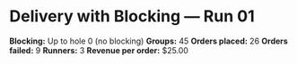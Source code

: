 # Delivery with Blocking — Run 01

**Blocking:** Up to hole 0 (no blocking)
**Groups:** 45
**Orders placed:** 26
**Orders failed:** 9
**Runners:** 3
**Revenue per order:** $25.00